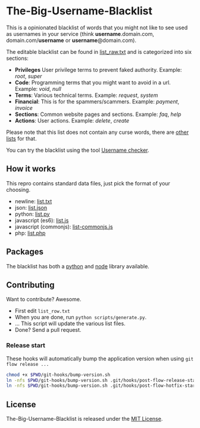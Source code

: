 # The-Big-Username-Blacklist
This is a opinionated blacklist of words that you might not like to see used as usernames in your service (think **username**.domain.com, domain.com/**username** or **username**@domain.com).

The editable blacklist can be found in [list_raw.txt](list_raw.txt) and is categorized into six sections:

- **Privileges** User privilege terms to prevent faked authority. Example: _root_, _super_
- **Code**: Programming terms that you might want to avoid in a url. Example: _void_, _null_
- **Terms**: Various technical terms. Example: _request_, _system_
- **Financial**: This is for the spammers/scammers. Example: _payment_, _invoice_
- **Sections**: Common website pages and sections. Example: _faq_, _help_
- **Actions**: User actions. Example: _delete_, _create_

Please note that this list does not contain any curse words, there are [other lists](https://github.com/shutterstock/List-of-Dirty-Naughty-Obscene-and-Otherwise-Bad-Words) for that.

You can try the blacklist using the tool [Username checker](http://marteinn.github.io/The-Big-Username-Blacklist-JS/).


## How it works

This repro contains standard data files, just pick the format of your choosing.

- newline: [list.txt](list.txt)
- json: [list.json](list.json)
- python: [list.py](list.py)
- javascript (es6): [list.js](list.js)
- javascript (commonjs): [list-commonjs.js](list-commonjs.js)
- php: [list.php](list.php)


## Packages

The blacklist has both a [python](https://github.com/marteinn/the-big-username-blacklist-python) and [node](https://github.com/marteinn/the-big-username-blacklist-js) library available.


## Contributing

Want to contribute? Awesome.

- First edit `list_row.txt`
- When you are done, run `python scripts/generate.py`.
- ... This script will update the various list files.
- Done? Send a pull request.


### Release start

These hooks will automatically bump the application version when using `git flow release ...`

```bash
chmod +x $PWD/git-hooks/bump-version.sh
ln -nfs $PWD/git-hooks/bump-version.sh .git/hooks/post-flow-release-start
ln -nfs $PWD/git-hooks/bump-version.sh .git/hooks/post-flow-hotfix-start
```


## License

The-Big-Username-Blacklist is released under the [MIT License](http://www.opensource.org/licenses/MIT).
